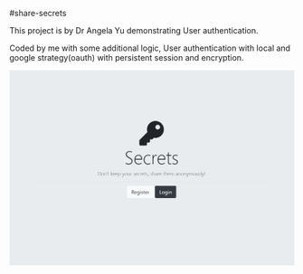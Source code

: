 #share-secrets

This project is by Dr Angela Yu demonstrating User authentication. 

Coded by me with some additional logic, User authentication with local and google strategy(oauth) with persistent session and encryption.

![Register and Login](public/css/images/secrets-homepage.PNG)

